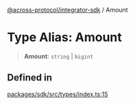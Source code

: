 [@across-protocol/integrator-sdk](../globals.md) / Amount

# Type Alias: Amount

> **Amount**: `string` \| `bigint`

## Defined in

[packages/sdk/src/types/index.ts:15](https://github.com/across-protocol/toolkit/blob/eee89a253938d54aa640eb34f40c2d714b9d031f/packages/sdk/src/types/index.ts#L15)
